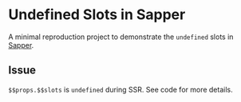 Undefined Slots in Sapper
=========================

A minimal reproduction project to demonstrate the `undefined` slots in [Sapper][1].

Issue
-----

`$$props.$$slots` is `undefined` during SSR. See code for more details.

[1]: https://github.com/sveltejs/sapper
